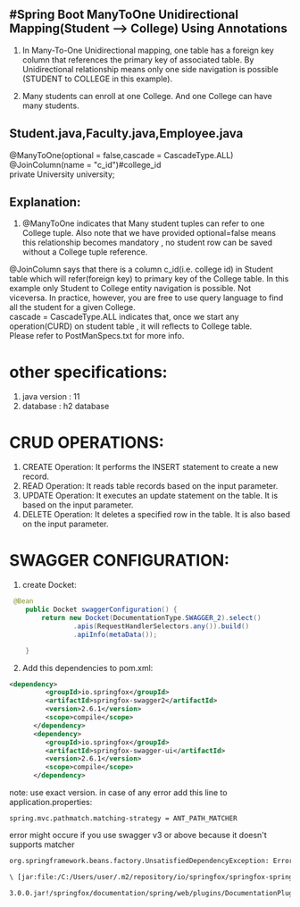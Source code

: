 ## #Spring Boot ManyToOne Unidirectional Mapping(Student --> College) Using Annotations

1. In Many-To-One Unidirectional mapping, one table has a foreign key column that references the primary key of associated table.
   By Unidirectional relationship means only one side navigation is possible (STUDENT to COLLEGE in this example).

2. Many students can enroll at one College. And one College can have many students.

## Student.java,Faculty.java,Employee.java

@ManyToOne(optional = false,cascade = CascadeType.ALL)\
@JoinColumn(name = "c_id")#college_id\
private University university;

## Explanation:

1. @ManyToOne indicates that Many student tuples can refer to one College tuple.
Also note that we have provided optional=false means this relationship becomes mandatory , no student row can be saved without a College tuple reference.


@JoinColumn says that there is a column c_id(i.e. college id) in Student table which will refer(foreign key) to primary key of the College table.
In this example only Student to College entity navigation is possible. Not viceversa.
In practice, however, you are free to use query language to find all the student for a given College.\
cascade = CascadeType.ALL indicates that, once we start any operation(CURD) on student table , it will reflects to College table.\
Please refer to PostManSpecs.txt for more info.

# other specifications:
1. java version : 11
2. database : h2 database

# CRUD OPERATIONS:
1. CREATE Operation: It performs the INSERT statement to create a new record.
2. READ Operation: It reads table records based on the input parameter.
3. UPDATE Operation: It executes an update statement on the table. It is based on the input parameter.
4. DELETE Operation: It deletes a specified row in the table. It is also based on the input parameter.

# SWAGGER CONFIGURATION:
1. create Docket:
```java
 @Bean
    public Docket swaggerConfiguration() {
        return new Docket(DocumentationType.SWAGGER_2).select()
                .apis(RequestHandlerSelectors.any()).build()
                .apiInfo(metaData());

    }
```
2. Add this dependencies to pom.xml:
```xml
<dependency>
         <groupId>io.springfox</groupId>
         <artifactId>springfox-swagger2</artifactId>
         <version>2.6.1</version>
         <scope>compile</scope>
      </dependency>
      <dependency>
         <groupId>io.springfox</groupId>
         <artifactId>springfox-swagger-ui</artifactId>
         <version>2.6.1</version>
         <scope>compile</scope>
      </dependency>
```
note: use exact version. in case of any error add this line to application.properties:
```properties
spring.mvc.pathmatch.matching-strategy = ANT_PATH_MATCHER
```
error might occure if you use swagger v3 or above because it doesn't supports matcher
```xml
org.springframework.beans.factory.UnsatisfiedDependencyException: Error creating bean with name 'documentationPluginsBootstrapper' defined in URL 

\ [jar:file:/C:/Users/user/.m2/repository/io/springfox/springfox-spring-web/3.0.0/springfox-spring-web-

3.0.0.jar!/springfox/documentation/spring/web/plugins/DocumentationPluginsBootstrapper.class]: Unsatisfied dependency expressed through constructor parameter 1;\ nested exception is
```
